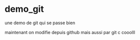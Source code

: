 # demo_git
une demo de git qui se passe bien

maintenant on modifie depuis github
mais aussi par git
c cooolll
